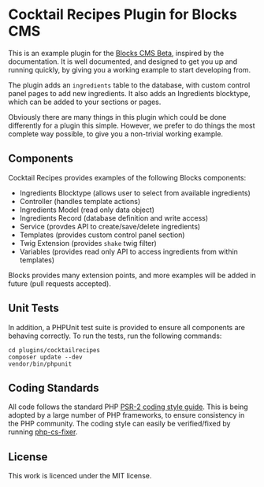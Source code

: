 # Cocktail Recipes Plugin for Blocks CMS

This is an example plugin for the [Blocks CMS Beta](http://blockscms.com/), inspired by
the documentation. It is well documented, and designed to get you up and running quickly,
by giving you a working example to start developing from.

The plugin adds an `ingredients` table to the database, with custom control panel pages
to add new ingredients. It also adds an Ingredients blocktype, which can be added to your
sections or pages.

Obviously there are many things in this plugin which could be done differently for a plugin
this simple. However, we prefer to do things the most complete way possible, to give you a
non-trivial working example.

## Components

Cocktail Recipes provides examples of the following Blocks components:

* Ingredients Blocktype (allows user to select from available ingredients)
* Controller (handles template actions)
* Ingredients Model (read only data object)
* Ingredients Record (database definition and write access)
* Service (provdes API to create/save/delete ingredients)
* Templates (provides custom control panel section)
* Twig Extension (provides `shake` twig filter)
* Variables (provides read only API to access ingredients from within templates)

Blocks provides many extension points, and more examples will be added in future
(pull requests accepted).

## Unit Tests

In addition, a PHPUnit test suite is provided to ensure all components are behaving correctly.
To run the tests, run the following commands:

    cd plugins/cocktailrecipes
    composer update --dev
    vendor/bin/phpunit

## Coding Standards

All code follows the standard PHP [PSR-2 coding style guide](https://github.com/php-fig/fig-standards/blob/master/accepted/PSR-2-coding-style-guide.md).
This is being adopted by a large number of PHP frameworks, to ensure consistency in the PHP community.
The coding style can easily be verified/fixed by running [php-cs-fixer](http://cs.sensiolabs.org/).

## License

This work is licenced under the MIT license.
